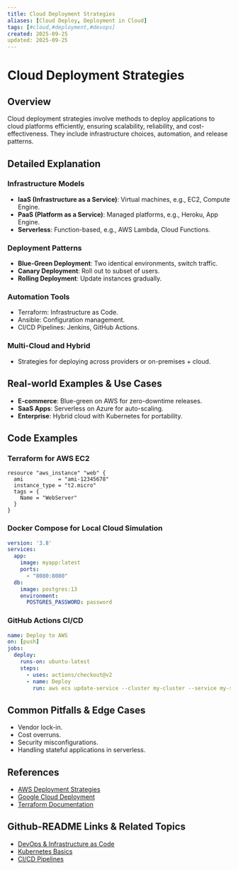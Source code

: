 ```yaml
---
title: Cloud Deployment Strategies
aliases: [Cloud Deploy, Deployment in Cloud]
tags: [#cloud,#deployment,#devops]
created: 2025-09-25
updated: 2025-09-25
---
```


# Cloud Deployment Strategies

## Overview

Cloud deployment strategies involve methods to deploy applications to cloud platforms efficiently, ensuring scalability, reliability, and cost-effectiveness. They include infrastructure choices, automation, and release patterns.

## Detailed Explanation

### Infrastructure Models

- **IaaS (Infrastructure as a Service)**: Virtual machines, e.g., EC2, Compute Engine.
- **PaaS (Platform as a Service)**: Managed platforms, e.g., Heroku, App Engine.
- **Serverless**: Function-based, e.g., AWS Lambda, Cloud Functions.

### Deployment Patterns

- **Blue-Green Deployment**: Two identical environments, switch traffic.
- **Canary Deployment**: Roll out to subset of users.
- **Rolling Deployment**: Update instances gradually.

### Automation Tools

- Terraform: Infrastructure as Code.
- Ansible: Configuration management.
- CI/CD Pipelines: Jenkins, GitHub Actions.

### Multi-Cloud and Hybrid

- Strategies for deploying across providers or on-premises + cloud.

## Real-world Examples & Use Cases

- **E-commerce**: Blue-green on AWS for zero-downtime releases.
- **SaaS Apps**: Serverless on Azure for auto-scaling.
- **Enterprise**: Hybrid cloud with Kubernetes for portability.

## Code Examples

### Terraform for AWS EC2

```hcl
resource "aws_instance" "web" {
  ami           = "ami-12345678"
  instance_type = "t2.micro"
  tags = {
    Name = "WebServer"
  }
}
```

### Docker Compose for Local Cloud Simulation

```yaml
version: '3.8'
services:
  app:
    image: myapp:latest
    ports:
      - "8080:8080"
  db:
    image: postgres:13
    environment:
      POSTGRES_PASSWORD: password
```

### GitHub Actions CI/CD

```yaml
name: Deploy to AWS
on: [push]
jobs:
  deploy:
    runs-on: ubuntu-latest
    steps:
      - uses: actions/checkout@v2
      - name: Deploy
        run: aws ecs update-service --cluster my-cluster --service my-service --force-new-deployment
```

## Common Pitfalls & Edge Cases

- Vendor lock-in.
- Cost overruns.
- Security misconfigurations.
- Handling stateful applications in serverless.

## References

- [AWS Deployment Strategies](https://aws.amazon.com/devops/)
- [Google Cloud Deployment](https://cloud.google.com/solutions/deployment)
- [Terraform Documentation](https://www.terraform.io/docs/)

## Github-README Links & Related Topics

- [DevOps & Infrastructure as Code](../devops-infrastructure-as-code/README.md)
- [Kubernetes Basics](../kubernetes-basics/README.md)
- [CI/CD Pipelines](../ci-cd-pipelines/README.md)